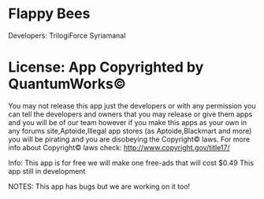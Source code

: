 Flappy Bees
============
Developers:
TrilogiForce
Syriamanal

License:
App Copyrighted by QuantumWorks©
===================================
You may not release this app just
the developers or with any permission
you can tell the developers and owners 
that you may release or give them apps 
and you will be of our team however if
you make this apps as your own in any
forums site,Aptoide,Illegal app stores
(as Aptoide,Blackmart and more) you will
be pirating and you are disobeying the Copyright© laws. 
For more info about Copyright© laws 
check: http://www.copyright.gov/title17/

Info:
This app is for free we will make one free-ads that will cost $0.49
This app still in development


NOTES:
This app has bugs but we are working on it too!
